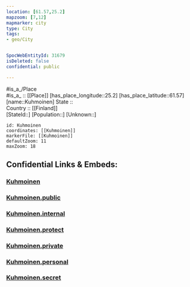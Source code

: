 ```yaml
---
location: [61.57,25.2] 
mapzoom: [7,12] 
mapmarker: city 
type: City
tags:
- geo/City


SpocWebEntityId: 31679
isDeleted: false
confidential: public

---
```

#is_a_/Place  
#is_a_ :: [[Place]] 
[has_place_longitude::25.2] 
[has_place_latitude::61.57] 
[name::Kuhmoinen] 
State ::  
Country :: [[Finland]]  
[StateId::] 
[Population::] 
[Unknown::] 


```leaflet
id: Kuhmoinen
coordinates: [[Kuhmoinen]] 
markerFile: [[Kuhmoinen]] 
defaultZoom: 11 
maxZoom: 18
```


## Confidential Links & Embeds: 

### [Kuhmoinen](/_Standards/Earth/Continent/Europe/Europe~North/Finland/Provinces~Finland/Western_Finland/counties~Western_Finland/Central_Finland/City/Kuhmoinen.md) 

### [Kuhmoinen.public](/_public/Earth/Continent/Europe/Europe~North/Finland/Provinces~Finland/Western_Finland/counties~Western_Finland/Central_Finland/City/Kuhmoinen.public.md) 

### [Kuhmoinen.internal](/_internal/Earth/Continent/Europe/Europe~North/Finland/Provinces~Finland/Western_Finland/counties~Western_Finland/Central_Finland/City/Kuhmoinen.internal.md) 

### [Kuhmoinen.protect](/_protect/Earth/Continent/Europe/Europe~North/Finland/Provinces~Finland/Western_Finland/counties~Western_Finland/Central_Finland/City/Kuhmoinen.protect.md) 

### [Kuhmoinen.private](/_private/Earth/Continent/Europe/Europe~North/Finland/Provinces~Finland/Western_Finland/counties~Western_Finland/Central_Finland/City/Kuhmoinen.private.md) 

### [Kuhmoinen.personal](/_personal/Earth/Continent/Europe/Europe~North/Finland/Provinces~Finland/Western_Finland/counties~Western_Finland/Central_Finland/City/Kuhmoinen.personal.md) 

### [Kuhmoinen.secret](/_secret/Earth/Continent/Europe/Europe~North/Finland/Provinces~Finland/Western_Finland/counties~Western_Finland/Central_Finland/City/Kuhmoinen.secret.md)

